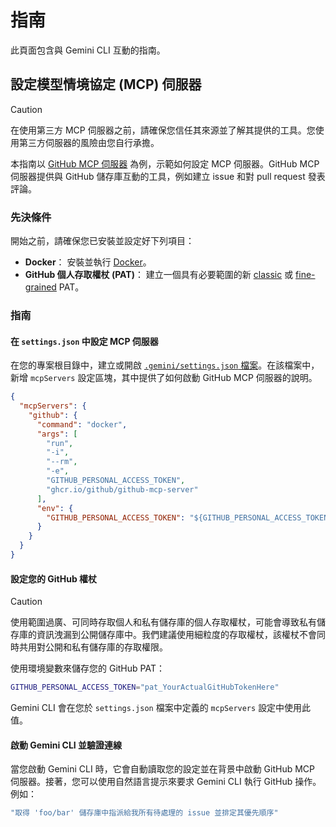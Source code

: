 # 指南

此頁面包含與 Gemini CLI 互動的指南。

## 設定模型情境協定 (MCP) 伺服器

> [!CAUTION]
> 在使用第三方 MCP 伺服器之前，請確保您信任其來源並了解其提供的工具。您使用第三方伺服器的風險由您自行承擔。

本指南以 [GitHub MCP 伺服器](https://github.com/github/github-mcp-server) 為例，示範如何設定 MCP 伺服器。GitHub MCP 伺服器提供與 GitHub 儲存庫互動的工具，例如建立 issue 和對 pull request 發表評論。

### 先決條件

開始之前，請確保您已安裝並設定好下列項目：

- **Docker**： 安裝並執行 [Docker]。
- **GitHub 個人存取權杖 (PAT)**： 建立一個具有必要範圍的新 [classic] 或 [fine-grained] PAT。

[Docker]: https://www.docker.com/
[classic]: https://github.com/settings/tokens/new
[fine-grained]: https://github.com/settings/personal-access-tokens/new

### 指南

#### 在 `settings.json` 中設定 MCP 伺服器

在您的專案根目錄中，建立或開啟 [`.gemini/settings.json` 檔案](./configuration.md)。在該檔案中，新增 `mcpServers` 設定區塊，其中提供了如何啟動 GitHub MCP 伺服器的說明。

```json
{
  "mcpServers": {
    "github": {
      "command": "docker",
      "args": [
        "run",
        "-i",
        "--rm",
        "-e",
        "GITHUB_PERSONAL_ACCESS_TOKEN",
        "ghcr.io/github/github-mcp-server"
      ],
      "env": {
        "GITHUB_PERSONAL_ACCESS_TOKEN": "${GITHUB_PERSONAL_ACCESS_TOKEN}"
      }
    }
  }
}
```

#### 設定您的 GitHub 權杖

> [!CAUTION]
> 使用範圍過廣、可同時存取個人和私有儲存庫的個人存取權杖，可能會導致私有儲存庫的資訊洩漏到公開儲存庫中。我們建議使用細粒度的存取權杖，該權杖不會同時共用對公開和私有儲存庫的存取權限。

使用環境變數來儲存您的 GitHub PAT：

```bash
GITHUB_PERSONAL_ACCESS_TOKEN="pat_YourActualGitHubTokenHere"
```

Gemini CLI 會在您於 `settings.json` 檔案中定義的 `mcpServers` 設定中使用此值。

#### 啟動 Gemini CLI 並驗證連線

當您啟動 Gemini CLI 時，它會自動讀取您的設定並在背景中啟動 GitHub MCP 伺服器。接著，您可以使用自然語言提示來要求 Gemini CLI 執行 GitHub 操作。例如：

```bash
"取得 'foo/bar' 儲存庫中指派給我所有待處理的 issue 並排定其優先順序"
```
